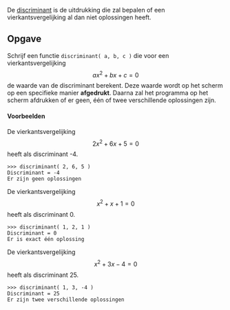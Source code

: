 De <a href='https://nl.wikipedia.org/wiki/Discriminant' target='_blanc'>discriminant</a> is de uitdrukking die zal bepalen of een vierkantsvergelijking al dan niet oplossingen heeft.

## Opgave

Schrijf een functie `discriminant( a, b, c )` die voor een vierkantsvergelijking $$ax^2+bx+c=0$$ de waarde van de discriminant berekent. Deze waarde wordt op het scherm op een specifieke manier **afgedrukt**. Daarna zal het programma op het scherm afdrukken of er geen, één of twee verschillende oplossingen zijn.

#### Voorbeelden
De vierkantsvergelijking $$2x^2+6x+5 = 0$$ heeft als discriminant -4.
```
>>> discriminant( 2, 6, 5 )
Discriminant = -4
Er zijn geen oplossingen
```

De vierkantsvergelijking $$x^2+x+1 = 0$$ heeft als discriminant 0.
```
>>> discriminant( 1, 2, 1 )
Discriminant = 0
Er is exact één oplossing
```

De vierkantsvergelijking $$x^2+3x-4 = 0$$ heeft als discriminant 25.
```
>>> discriminant( 1, 3, -4 )
Discriminant = 25
Er zijn twee verschillende oplossingen
```



